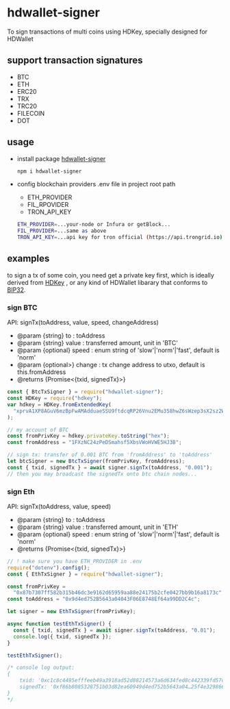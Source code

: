 # hdwallet-signer

To sign transactions of multi coins using HDKey, specially designed for HDWallet

## support transaction signatures

- BTC
- ETH
- ERC20
- TRX
- TRC20
- FILECOIN
- DOT

## usage

- install package [hdwallet-signer](https://www.npmjs.com/package/hdwallet-signer)
  ```sh
  npm i hdwallet-signer
  ```
- config blockchain providers .env file in project root path

  - ETH_PROVIDER
  - FIL_RPOVIDER
  - TRON_API_KEY

  ```sh
  ETH_PROVIDER=...your-node or Infura or getBlock...
  FIL_PROVIDER=...same as above
  TRON_API_KEY=...api key for tron official (https://api.trongrid.io)
  ```

## examples

to sign a tx of some coin, you need get a private key first, which is ideally derived from [HDKey](https://npmjs.com/package/hdkey)
, or any kind of HDWallet libarary that conforms to [BIP32](https://www.npmjs.com/package/bip32).

### sign BTC

API: signTx(toAddress, value, speed, changeAddress)

- @param {string} to : toAddress
- @param {string} value : transferred amount, unit in 'BTC'
- @param {optional<string>} speed : enum string of 'slow'|'norm'|'fast', default is 'norm'
- @param {optional<string>>} change : tx change address to utxo, default is this.fromAddress
- @returns {Promise<{txid, signedTx}>}

```js
const { BtcTxSigner } = require("hdwallet-signer");
const HDKey = require("hdkey");
var hdkey = HDKey.fromExtendedKey(
  "xprvA1XP8AGuV6mzBpFwAMAdduaeSSU9ftdcqRP26Vnu2EMu358hwZ6sWzep3sX2sz2W1CLCqmuZZXpPddLMXri4ax5FYre2Q8D6nHkTmDXNqe3"
);

// my account of BTC
const fromPrivKey = hdkey.privateKey.toString("hex");
const fromAddress = "1FXzNC24zPeDSmahsf5XbsVWoHVWE5HJ3B";

// sign tx: transfer of 0.001 BTC from 'fromAddress' to 'toAddress'
let btcSigner = new BtcTxSigner(fromPrivKey, fromAddress);
const { txid, signedTx } = await signer.signTx(toAddress, "0.001");
// then you may broadcast the signedTx onto btc chain nodes...
```

### sign Eth

API: signTx(toAddress, value, speed)

- @param {string} to : toAddress
- @param {string} value : transferred amount, unit in 'ETH'
- @param {optional<string>} speed : enum string of 'slow'|'norm'|'fast', default is 'norm'
- @returns {Promise<{txid, signedTx}>}

```js
// ! make sure you have ETH_PROVIDER in .env
require("dotenv").config();
const { EthTxSigner } = require("hdwallet-signer");

const fromPrivKey =
  "0x87b7307ff582b315b46dc3e9162d65959aa88e24175b2cfe0427bb9b16a8173c";
const toAddress = "0x9d4ed752B5643a04043F06E8748Ef64a99DD2C4c";

let signer = new EthTxSigner(fromPrivKey);

async function testEthTxSigner() {
  const { txid, signedTx } = await signer.signTx(toAddress, "0.01");
  console.log({ txid, signedTx });
}

testEthTxSigner();

/* console log output:
{
    txid: '0xc1c8c4495efffeeb49a3918ad52d88214573a6d634fed8c442339fd57c210c5e', 
    signedTx: '0xf86b8085328751b03d82ea60949d4ed752b5643a04…25f4e329866b626c8075fdfd2b08c0a838405176fc3'
}
*/
```
